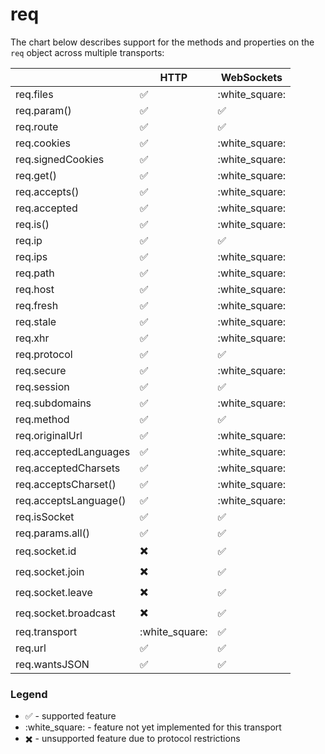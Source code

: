 # req

The chart below describes support for the methods and properties on the `req` object across multiple transports:

<!-- TODO: add SPDY -->


|    | HTTP    | WebSockets |
|----|---------|------------|
| req.files | :white_check_mark: | :white_square: |
| req.param() | :white_check_mark: | :white_check_mark: |
| req.route | :white_check_mark: | :white_check_mark: |
| req.cookies | :white_check_mark: | :white_square: |
| req.signedCookies | :white_check_mark: | :white_square: |
| req.get() | :white_check_mark: | :white_square: |
| req.accepts() | :white_check_mark: | :white_square: |
| req.accepted | :white_check_mark: | :white_square: |
| req.is() | :white_check_mark: | :white_square: |
| req.ip | :white_check_mark: | :white_check_mark: |
| req.ips | :white_check_mark: | :white_square: |
| req.path | :white_check_mark: | :white_square: |
| req.host | :white_check_mark: | :white_square: |
| req.fresh | :white_check_mark: | :white_square: |
| req.stale | :white_check_mark: | :white_square: |
| req.xhr | :white_check_mark: | :white_square: |
| req.protocol | :white_check_mark: | :white_check_mark: |
| req.secure | :white_check_mark: | :white_square: |
| req.session | :white_check_mark: | :white_check_mark: |
| req.subdomains | :white_check_mark: | :white_square: |
| req.method | :white_check_mark: | :white_check_mark: |
| req.originalUrl | :white_check_mark: | :white_square: |
| req.acceptedLanguages | :white_check_mark: | :white_square: |
| req.acceptedCharsets | :white_check_mark: | :white_square: |
| req.acceptsCharset() | :white_check_mark: | :white_square: |
| req.acceptsLanguage() | :white_check_mark: | :white_square: |
| req.isSocket | :white_check_mark: | :white_check_mark: |
| req.params.all() | :white_check_mark: | :white_check_mark: |
| req.socket.id | :heavy_multiplication_x: | :white_check_mark: |
| req.socket.join | :heavy_multiplication_x: | :white_check_mark: |
| req.socket.leave | :heavy_multiplication_x: | :white_check_mark: |
| req.socket.broadcast  | :heavy_multiplication_x: | :white_check_mark: |
| req.transport  | :white_square: | :white_check_mark: |
| req.url | :white_check_mark: | :white_check_mark: |
| req.wantsJSON | :white_check_mark: | :white_check_mark: |


### Legend

  - :white_check_mark: - supported feature
  - :white_square: - feature not yet implemented for this transport
  - :heavy_multiplication_x: - unsupported feature due to protocol restrictions
